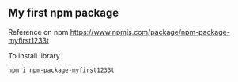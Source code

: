 ## My first npm package

Reference on npm https://www.npmjs.com/package/npm-package-myfirst1233t

To install library
```
npm i npm-package-myfirst1233t 
```
